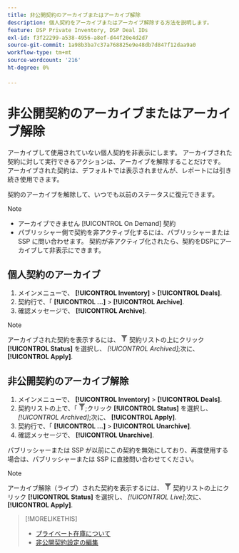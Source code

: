 ```yaml
---
title: 非公開契約のアーカイブまたはアーカイブ解除
description: 個人契約をアーカイブまたはアーカイブ解除する方法を説明します。
feature: DSP Private Inventory, DSP Deal IDs
exl-id: f3f22299-a538-4956-a8ef-d44f20e4d2d7
source-git-commit: 1a98b3ba7c37a768825e9e48db7d847f12daa9a0
workflow-type: tm+mt
source-wordcount: '216'
ht-degree: 0%

---
```


# 非公開契約のアーカイブまたはアーカイブ解除

アーカイブして使用されていない個人契約を非表示にします。 アーカイブされた契約に対して実行できるアクションは、アーカイブを解除することだけです。 アーカイブされた契約は、デフォルトでは表示されませんが、レポートには引き続き使用できます。

契約のアーカイブを解除して、いつでも以前のステータスに復元できます。

>[!NOTE]
>
>* アーカイブできません [!UICONTROL On Demand] 契約
>* パブリッシャー側で契約を非アクティブ化するには、パブリッシャーまたは SSP に問い合わせます。 契約が非アクティブ化されたら、契約をDSPにアーカイブして非表示にできます。


## 個人契約のアーカイブ

1. メインメニューで、 **[!UICONTROL Inventory]** > **[!UICONTROL Deals]**.
1. 契約行で、「 **[!UICONTROL ...]** > **[!UICONTROL Archive]**.
1. 確認メッセージで、 **[!UICONTROL Archive]**.

>[!NOTE]
>
>アーカイブされた契約を表示するには、 ![フィルター](/help/dsp/assets/filter.png) 契約リストの上にクリック **[!UICONTROL Status]** を選択し、 *[!UICONTROL Archived]*;次に、 **[!UICONTROL Apply]**.<!-- Verify the text to apply the filter(s).)-->

## 非公開契約のアーカイブ解除

1. メインメニューで、 **[!UICONTROL Inventory]** > **[!UICONTROL Deals]**.
1. 契約リストの上で、「 ![フィルター](/help/dsp/assets/filter.png);クリック **[!UICONTROL Status]** を選択し、 *[!UICONTROL Archived]*;次に、 **[!UICONTROL Apply]**.<!-- Verify the text to apply the filter(s).)-->
1. 契約行で、「 **[!UICONTROL ...]** > **[!UICONTROL Unarchive]**.
1. 確認メッセージで、 **[!UICONTROL Unarchive]**.

パブリッシャーまたは SSP が以前にこの契約を無効にしており、再度使用する場合は、パブリッシャーまたは SSP に直接問い合わせてください。

>[!NOTE]
>
>アーカイブ解除（ライブ）された契約を表示するには、 ![フィルター](/help/dsp/assets/filter.png) 契約リストの上にクリック **[!UICONTROL Status]** を選択し、 *[!UICONTROL Live]*;次に、 **[!UICONTROL Apply]**.<!-- Verify the text to apply the filter(s).)-->

>[!MORELIKETHIS]
>
>* [プライベート在庫について](private-inventory-about.md)
>* [非公開契約設定の編集](/help/dsp/inventory/deal-id-edit.md)

